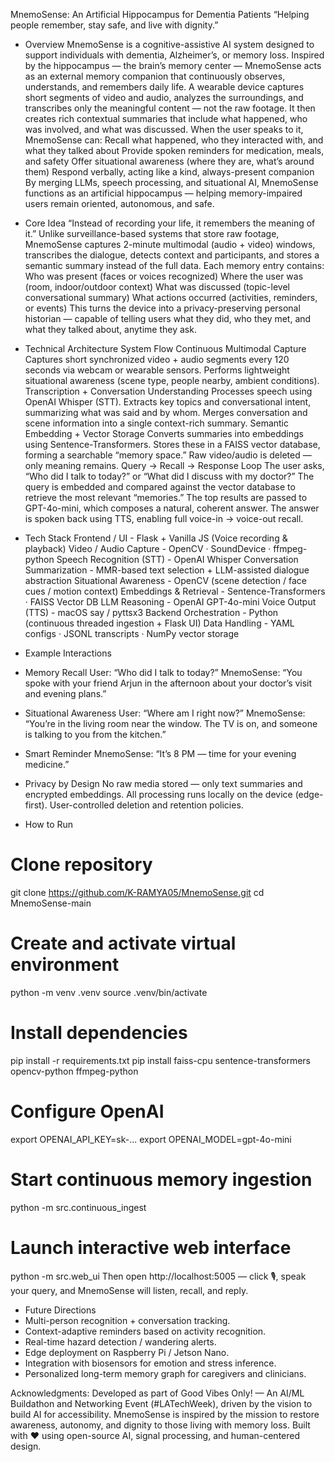 MnemoSense: An Artificial Hippocampus for Dementia Patients
“Helping people remember, stay safe, and live with dignity.”

- Overview
MnemoSense is a cognitive-assistive AI system designed to support individuals with dementia, Alzheimer’s, or memory loss.
Inspired by the hippocampus — the brain’s memory center — MnemoSense acts as an external memory companion that continuously observes, understands, and remembers daily life.
A wearable device captures short segments of video and audio, analyzes the surroundings, and transcribes only the meaningful content — not the raw footage.
It then creates rich contextual summaries that include what happened, who was involved, and what was discussed.
When the user speaks to it, MnemoSense can:
Recall what happened, who they interacted with, and what they talked about
Provide spoken reminders for medication, meals, and safety
Offer situational awareness (where they are, what’s around them)
Respond verbally, acting like a kind, always-present companion
By merging LLMs, speech processing, and situational AI, MnemoSense functions as an artificial hippocampus — helping memory-impaired users remain oriented, autonomous, and safe.

- Core Idea
“Instead of recording your life, it remembers the meaning of it.”
Unlike surveillance-based systems that store raw footage, MnemoSense captures 2-minute multimodal (audio + video) windows, transcribes the dialogue, detects context and participants, and stores a semantic summary instead of the full data.
Each memory entry contains:
Who was present (faces or voices recognized)
Where the user was (room, indoor/outdoor context)
What was discussed (topic-level conversational summary)
What actions occurred (activities, reminders, or events)
This turns the device into a privacy-preserving personal historian — capable of telling users what they did, who they met, and what they talked about, anytime they ask.

- Technical Architecture
System Flow
Continuous Multimodal Capture
Captures short synchronized video + audio segments every 120 seconds via webcam or wearable sensors.
Performs lightweight situational awareness (scene type, people nearby, ambient conditions).
Transcription + Conversation Understanding
Processes speech using OpenAI Whisper (STT).
Extracts key topics and conversational intent, summarizing what was said and by whom.
Merges conversation and scene information into a single context-rich summary.
Semantic Embedding + Vector Storage
Converts summaries into embeddings using Sentence-Transformers.
Stores these in a FAISS vector database, forming a searchable “memory space.”
Raw video/audio is deleted — only meaning remains.
Query → Recall → Response Loop
The user asks, “Who did I talk to today?” or “What did I discuss with my doctor?”
The query is embedded and compared against the vector database to retrieve the most relevant “memories.”
The top results are passed to GPT-4o-mini, which composes a natural, coherent answer.
The answer is spoken back using TTS, enabling full voice-in → voice-out recall.

- Tech Stack
Frontend / UI -	Flask + Vanilla JS (Voice recording & playback)
Video / Audio Capture -	OpenCV · SoundDevice · ffmpeg-python
Speech Recognition (STT) -	OpenAI Whisper
Conversation Summarization -	MMR-based text selection + LLM-assisted dialogue abstraction
Situational Awareness -	OpenCV (scene detection / face cues / motion context)
Embeddings & Retrieval -	Sentence-Transformers · FAISS Vector DB
LLM Reasoning -	OpenAI GPT-4o-mini
Voice Output (TTS) -	macOS say / pyttsx3
Backend Orchestration -	Python (continuous threaded ingestion + Flask UI)
Data Handling -	YAML configs · JSONL transcripts · NumPy vector storage

- Example Interactions
- Memory Recall
User: “Who did I talk to today?”
MnemoSense: “You spoke with your friend Arjun in the afternoon about your doctor’s visit and evening plans.”
- Situational Awareness
User: “Where am I right now?”
MnemoSense: “You’re in the living room near the window. The TV is on, and someone is talking to you from the kitchen.”
- Smart Reminder
MnemoSense: “It’s 8 PM — time for your evening medicine.”
- Privacy by Design
No raw media stored — only text summaries and encrypted embeddings.
All processing runs locally on the device (edge-first).
User-controlled deletion and retention policies.

- How to Run
# Clone repository
git clone https://github.com/K-RAMYA05/MnemoSense.git
cd MnemoSense-main

# Create and activate virtual environment
python -m venv .venv
source .venv/bin/activate

# Install dependencies
pip install -r requirements.txt
pip install faiss-cpu sentence-transformers opencv-python ffmpeg-python

# Configure OpenAI
export OPENAI_API_KEY=sk-...
export OPENAI_MODEL=gpt-4o-mini

# Start continuous memory ingestion
python -m src.continuous_ingest

# Launch interactive web interface
python -m src.web_ui
Then open http://localhost:5005 — click 🎙️, speak your query, and MnemoSense will listen, recall, and reply.
- Future Directions
- Multi-person recognition + conversation tracking.
- Context-adaptive reminders based on activity recognition.
- Real-time hazard detection / wandering alerts.
- Edge deployment on Raspberry Pi / Jetson Nano.
- Integration with biosensors for emotion and stress inference.
- Personalized long-term memory graph for caregivers and clinicians.

Acknowledgments:
Developed as part of Good Vibes Only! — An AI/ML Buildathon and Networking Event (#LATechWeek), driven by the vision to build AI for accessibility.
MnemoSense is inspired by the mission to restore awareness, autonomy, and dignity to those living with memory loss.
Built with ❤️ using open-source AI, signal processing, and human-centered design.

